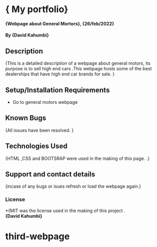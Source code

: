 # { My portfolio}
#### {Webpage about General Mortors}, {26/feb/2022}
#### By **{David Kahumbi}**
## Description
{This is a detailed description of a webpage about general motors, its purpose is to sell high end cars .This webpage hosts some of the best dealerships that have high end car brands for sale. }
## Setup/Installation Requirements
* Go to general motors webpage
## Known Bugs
{All issues have been resolved. }
## Technologies Used
{HTML ,CSS and BOOTSRAP were used in the making of this page. .}
## Support and contact details
{incase of any bugs or isues refresh or load the webpage again.}
### License
*{MIT was the license used in the making of this project .  
 **{David Kahumbi}** 
# third-webpage
